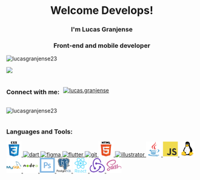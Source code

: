 <h1 align="center">Welcome Develops!</h1>
    <h3 align="center">I'm Lucas Granjense</h3>
    <h3 align="center">Front-end and mobile developer</h3>
    <p align="left">
      <img
        src="https://komarev.com/ghpvc/?username=lucasgranjense23&label=Profile%20views&color=ff0d00&style=flat-square"
        alt="lucasgranjense23"
        />
    </p>
    <p>
        <a href="https://www.codewars.com/users/lucasgranjense23" target="_blank"><img src="https://www.codewars.com/users/lucasgranjense23/badges/small"/></a>
    </p>
    <div style="display: flex">
        <h3 align="left">Connect with me:</h3>
        <a href="https://instagram.com/lucas.granjense" target="blank"
          ><img
            align="center"
            src="https://raw.githubusercontent.com/rahuldkjain/github-profile-readme-generator/master/src/images/icons/Social/instagram.svg"
            alt="lucas.granjense"
            height="20"
            width="20"
            style="position: relative; top: 18px; left: 10px"
        /></a>
      </div>
    <div>
          <div style="display: grid;">
            <p>
              <img
                align="left"
                src="https://github-readme-stats.vercel.app/api/top-langs?username=lucasgranjense23&show_icons=true&locale=en&layout=compact"
                alt="lucasgranjense23"
              />
            </p>
          </div>
          <p>
            <h3 align="left">Languages and Tools:</h3>
            <p align="left">
              <a href="https://www.w3schools.com/css/" target="_blank">
                <img
                  src="https://raw.githubusercontent.com/devicons/devicon/master/icons/css3/css3-original-wordmark.svg"
                  alt="css3"
                  width="40"
                  height="40"
                />
              </a>
              <a href="https://dart.dev" target="_blank">
                <img
                  src="https://www.vectorlogo.zone/logos/dartlang/dartlang-icon.svg"
                  alt="dart"
                  width="40"
                  height="40"
                />
              </a>
              <a href="https://www.figma.com/" target="_blank">
                <img
                  src="https://www.vectorlogo.zone/logos/figma/figma-icon.svg"
                  alt="figma"
                  width="40"
                  height="40"
                />
              </a>
              <a href="https://flutter.dev" target="_blank">
                <img
                  src="https://www.vectorlogo.zone/logos/flutterio/flutterio-icon.svg"
                  alt="flutter"
                  width="40"
                  height="40"
                />
              </a>
              <a href="https://git-scm.com/" target="_blank">
                <img
                  src="https://www.vectorlogo.zone/logos/git-scm/git-scm-icon.svg"
                  alt="git"
                  width="40"
                  height="40"
                />
              </a>
              <a href="https://www.w3.org/html/" target="_blank">
                <img
                  src="https://raw.githubusercontent.com/devicons/devicon/master/icons/html5/html5-original-wordmark.svg"
                  alt="html5"
                  width="40"
                  height="40"
                />
              </a>
              <a
                href="https://www.adobe.com/in/products/illustrator.html"
                target="_blank"
              >
                <img
                  src="https://www.vectorlogo.zone/logos/adobe_illustrator/adobe_illustrator-icon.svg"
                  alt="illustrator"
                  width="40"
                  height="40"
                />
              </a>
              <a href="https://www.java.com" target="_blank">
                <img
                  src="https://raw.githubusercontent.com/devicons/devicon/master/icons/java/java-original.svg"
                  alt="java"
                  width="40"
                  height="40"
                />
              </a>
              <a
                href="https://developer.mozilla.org/en-US/docs/Web/JavaScript"
                target="_blank"
              >
                <img
                  src="https://raw.githubusercontent.com/devicons/devicon/master/icons/javascript/javascript-original.svg"
                  alt="javascript"
                  width="40"
                  height="40"
                />
              </a>
              <a href="https://www.linux.org/" target="_blank">
                <img
                  src="https://raw.githubusercontent.com/devicons/devicon/master/icons/linux/linux-original.svg"
                  alt="linux"
                  width="40"
                  height="40"
                />
              </a>
              <a href="https://www.mysql.com/" target="_blank">
                <img
                  src="https://raw.githubusercontent.com/devicons/devicon/master/icons/mysql/mysql-original-wordmark.svg"
                  alt="mysql"
                  width="40"
                  height="40"
                />
              </a>
              <a href="https://nodejs.org" target="_blank">
                <img
                  src="https://raw.githubusercontent.com/devicons/devicon/master/icons/nodejs/nodejs-original-wordmark.svg"
                  alt="nodejs"
                  width="40"
                  height="40"
                />
              </a>
              <a href="https://www.photoshop.com/en" target="_blank">
                <img
                  src="https://raw.githubusercontent.com/devicons/devicon/master/icons/photoshop/photoshop-line.svg"
                  alt="photoshop"
                  width="40"
                  height="40"
                />
              </a>
              <a href="https://www.postgresql.org" target="_blank">
                <img
                  src="https://raw.githubusercontent.com/devicons/devicon/master/icons/postgresql/postgresql-original-wordmark.svg"
                  alt="postgresql"
                  width="40"
                  height="40"
                />
              </a>
              <a href="https://reactjs.org/" target="_blank">
                <img
                  src="https://raw.githubusercontent.com/devicons/devicon/master/icons/react/react-original-wordmark.svg"
                  alt="react"
                  width="40"
                  height="40"
                />
              </a>
              <a href="https://redux.js.org" target="_blank">
                <img
                  src="https://raw.githubusercontent.com/devicons/devicon/master/icons/redux/redux-original.svg"
                  alt="redux"
                  width="40"
                  height="40"
                />
              </a>
              <a href="https://sass-lang.com" target="_blank">
                <img
                  src="https://raw.githubusercontent.com/devicons/devicon/master/icons/sass/sass-original.svg"
                  alt="sass"
                  width="40"
                  height="40"
                />
              </a>
            </p>
          </p>
    </div>
